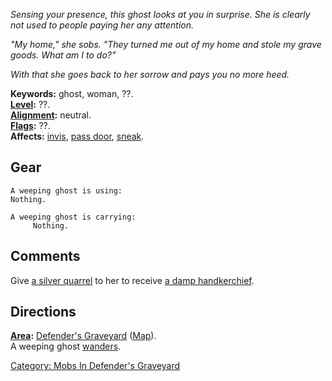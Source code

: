 *Sensing your presence, this ghost looks at you in surprise. She is
clearly not used to people paying her any attention.*

*"My home," she sobs. "They turned me out of my home and stole my grave
goods. What am I to do?"*

*With that she goes back to her sorrow and pays you no more heed.*

**Keywords:** ghost, woman, ??.  
**[Level](Level.md "wikilink"):** ??.  
**[Alignment](Alignment.md "wikilink"):** neutral.  
**[Flags](:Category:_Mob_Types.md "wikilink"):** ??.  
**Affects:** [invis](Invis.md "wikilink"), [pass
door](Pass_Door.md "wikilink"), [sneak](Sneak.md "wikilink").  

## Gear

`A weeping ghost is using:`  
`Nothing.`

`A weeping ghost is carrying:`  
`     Nothing.`

## Comments

Give [a silver quarrel](Silver_Quarrel.md "wikilink") to her to receive
[a damp handkerchief](Damp_Handkerchief.md "wikilink").

## Directions

**[Area](:Category:_Areas.md "wikilink"):** [Defender's
Graveyard](:Category:_Defender's_Graveyard.md "wikilink")
([Map](Defender's_Graveyard_Map.md "wikilink")).  
A weeping ghost [wanders](Wandering_Mobs.md "wikilink").  

[Category: Mobs In Defender's
Graveyard](Category:_Mobs_In_Defender's_Graveyard "wikilink")
